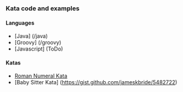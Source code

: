 ### Kata code and examples

#### Languages 
- [Java] (/java)
- [Groovy] (/groovy)
- [Javascript] (ToDo)

#### Katas
 - [Roman Numeral Kata](http://codingdojo.org/cgi-bin/index.pl?KataRomanNumerals)
 - [Baby Sitter Kata] (https://gist.github.com/jameskbride/5482722)

